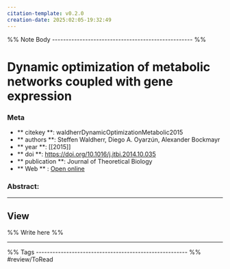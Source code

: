 ```yaml
---
citation-template: v0.2.0
creation-date: 2025:02:05-19:32:49
---
```


%% Note Body --------------------------------------------------- %%
# Dynamic optimization of metabolic networks coupled with gene expression

### Meta
- ** citekey **: waldherrDynamicOptimizationMetabolic2015
- ** authors **: Steffen Waldherr, Diego A. Oyarzún, Alexander Bockmayr
- ** year **: [[2015]]
- ** doi **: https://doi.org/10.1016/j.jtbi.2014.10.035
- ** publication **: Journal of Theoretical Biology
- ** Web ** : [Open online](https://linkinghub.elsevier.com/retrieve/pii/S0022519314006250)


### Abstract:


___

## View

%% Write here %%





___
%% Tags  ------------------------------------------------------- %%
#review/ToRead
